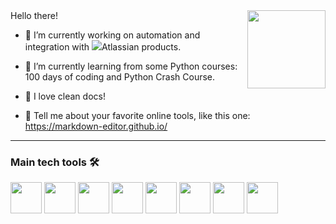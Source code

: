 <img src="https://emojipedia-us.s3.dualstack.us-west-1.amazonaws.com/thumbs/160/whatsapp/326/beaver_1f9ab.png" width=125 height=125 align="right"/>
Hello there!

- 🔭 I’m currently working on automation and integration with <img src="https://external-content.duckduckgo.com/ip3/support.atlassian.com.ico">Atlassian products.
- 🌱 I’m currently learning from some Python courses: 100 days of coding and Python Crash Course.
- 📗 I love clean docs!

- 💬 Tell me about your favorite online tools, like this one: https://markdown-editor.github.io/


------------
### Main tech tools 🛠️

<img src="https://cdn.jsdelivr.net/gh/devicons/devicon/icons/python/python-original-wordmark.svg" width=50 height=50 />
<img src="https://cdn.jsdelivr.net/gh/devicons/devicon/icons/ansible/ansible-original-wordmark.svg" width=50 height=50 />
<img src="https://cdn.jsdelivr.net/gh/devicons/devicon/icons/docker/docker-original-wordmark.svg" width=50 height=50 />
<img src="https://cdn.jsdelivr.net/gh/devicons/devicon/icons/jenkins/jenkins-original.svg" width=50 height=50 />
<img src="https://cdn.jsdelivr.net/gh/devicons/devicon/icons/vscode/vscode-original-wordmark.svg" width=50 height=50 />
<img src="https://cdn.jsdelivr.net/gh/devicons/devicon/icons/linux/linux-original.svg" width=50 height=50/>
<img src="https://cdn.jsdelivr.net/gh/devicons/devicon/icons/git/git-original-wordmark.svg" width=50 height=50/>
<img src="https://cdn.jsdelivr.net/gh/devicons/devicon/icons/jira/jira-original-wordmark.svg" width=50 height=50 />


<!--
**jpadilla90/jpadilla90** is a ✨ _special_ ✨ repository because its `README.md` (this file) appears on your GitHub profile.

Here are some ideas to get you started:

- 🔭 I’m currently working on ...
- 🌱 I’m currently learning ...
- 👯 I’m looking to collaborate on ...
- 🤔 I’m looking for help with ...
- 💬 Ask me about ...
- 📫 How to reach me: ...
- 😄 Pronouns: ...
- ⚡ Fun fact: ...
-->
